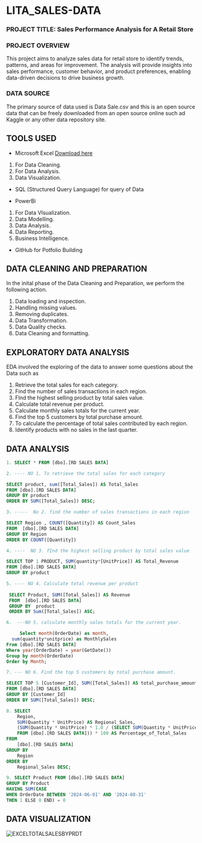 # LITA_SALES-DATA

### PROJECT TITLE: Sales Performance Analysis for A Retail Store

### PROJECT OVERVIEW

This project aims to analyze sales data for retail store to identify trends, patterns, and areas for improvement. The analysis will provide insights into sales performance, customer behavior, and product preferences, enabling data-driven decisions to drive business growth.

### DATA SOURCE

The primary source of data used is Data Sale.csv and this is an open source data that can be freely downloaded from an open source online such ad Kaggle or any other data repository site.

## TOOLS USED
- Microsoft Excel [Download here](https://www.microsoft.com)
1. For Data Cleaning.
2. For Data Analysis.
3. Data Visualization.
   
- SQL (Structured Query Language) for query of Data
  
- PowerBi
1. For Data VIsualization.
2. Data Modelling.
3. Data Analysis.
4. Data Reporting.
5. Business Intelligence.

- GitHub for Potfolio Building

## DATA CLEANING AND PREPARATION
In the inital phase of the Data Cleaning and Preparation, we perform the following action.

1. Data loading and inspection.
2. Handling missing values.
3. Removing duplicates.
4. Data Transformation.
5. Data Quality checks.
6. Data Cleaning and formatting.

## EXPLORATORY DATA ANALYSIS
EDA involved the exploring of the data to answer some questions about the Data such as

1. Retrieve the total sales for each category.
2. Find the number of sales transactions in each region.
3. FInd the highest selling product by total sales value.
4. Calculate total revenue per product.
5. Calculate monthly sales totals for the current year.
6. Find the top 5 customers by total purchase amount.
7. To calculate the percentage of total sales contributed by each region.
8. Identify products with no sales in the last quarter.

## DATA ANALYSIS
```SQL
1. SELECT * FROM [dbo].[RD SALES DATA]

2. ---- NO 1. To retrieve the total sales for each category

SELECT product, sum([Total_Sales]) AS Total_Sales
FROM [dbo].[RD SALES DATA]
GROUP BY product
ORDER BY SUM([Total_Sales]) DESC;

3. -----  No 2. find the number of sales transactions in each region

SELECT Region , COUNT([Quantity]) AS Count_Sales
FROM  [dbo].[RD SALES DATA]
GROUP BY Region
ORDER BY COUNT([Quantity])

4. ----  NO 3. fInd the highest selling product by total sales value

SELECT TOP 1 PRODUCT, SUM(quantity*[UnitPrice]) AS Total_Revenue
FROM [dbo].[RD SALES DATA]
GROUP BY product

5. ---- NO 4. Calculate total revenue per product
 
 SELECT Product, SUM([Total_Sales]) AS Revenue
 FROM  [dbo].[RD SALES DATA]
 GROUP BY  product
 ORDER BY Sum([Total_Sales]) ASC;

6.  ---NO 5. calculate monthly sales totals for the current year.

     Select month(OrderDate) as month,
  sum(quantity*unitprice) as MonthlySales
From [dbo].[RD SALES DATA]
Where year(OrderDate) = year(GetDate())
Group by month(OrderDate)
Order by Month;

7. --- NO 6. Find the top 5 customers by total purchase amount.

SELECT TOP 5 [Customer_Id], SUM([Total_Sales]) AS total_purchase_amount
FROM [dbo].[RD SALES DATA]
GROUP BY [Customer_Id]
ORDER BY SUM([Total_Sales]) DESC;

8. SELECT 
    Region, 
    SUM(Quantity * UnitPrice) AS Regional_Sales,
    (SUM(Quantity * UnitPrice) * 1.0 / (SELECT SUM(Quantity * UnitPrice) 
	FROM [dbo].[RD SALES DATA])) * 100 AS Percentage_of_Total_Sales
FROM 
    [dbo].[RD SALES DATA]
GROUP BY 
    Region
ORDER BY 
    Regional_Sales DESC;

9. SELECT Product FROM [dbo].[RD SALES DATA]
GROUP BY Product
HAVING SUM(CASE 
WHEN OrderDate BETWEEN '2024-06-01' AND '2024-08-31' 
THEN 1 ELSE 0 END) = 0
```
## DATA VISUALIZATION

![EXCELTOTALSALESBYPRDT](https://github.com/user-attachments/assets/3345d08e-2c5c-46c1-a1e8-549ba18dee53)












































